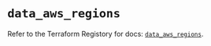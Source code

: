 # `data_aws_regions`

Refer to the Terraform Registory for docs: [`data_aws_regions`](https://registry.terraform.io/providers/hashicorp/aws/5.12.0/docs/data-sources/regions).
